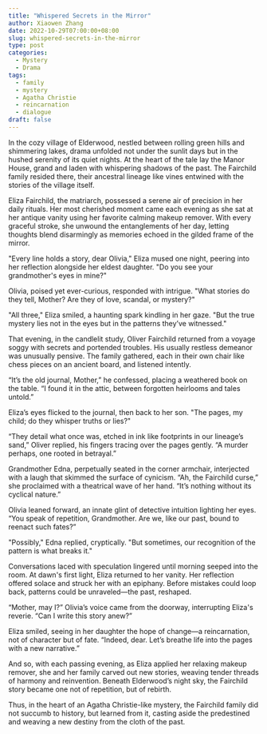 ```yaml
---
title: "Whispered Secrets in the Mirror"
author: Xiaowen Zhang
date: 2022-10-29T07:00:00+08:00
slug: whispered-secrets-in-the-mirror
type: post
categories:
  - Mystery
  - Drama
tags:
  - family
  - mystery
  - Agatha Christie
  - reincarnation
  - dialogue
draft: false
---
```


In the cozy village of Elderwood, nestled between rolling green hills and shimmering lakes, drama unfolded not under the sunlit days but in the hushed serenity of its quiet nights. At the heart of the tale lay the Manor House, grand and laden with whispering shadows of the past. The Fairchild family resided there, their ancestral lineage like vines entwined with the stories of the village itself.

Eliza Fairchild, the matriarch, possessed a serene air of precision in her daily rituals. Her most cherished moment came each evening as she sat at her antique vanity using her favorite calming makeup remover. With every graceful stroke, she unwound the entanglements of her day, letting thoughts blend disarmingly as memories echoed in the gilded frame of the mirror.

"Every line holds a story, dear Olivia," Eliza mused one night, peering into her reflection alongside her eldest daughter. "Do you see your grandmother's eyes in mine?"

Olivia, poised yet ever-curious, responded with intrigue. "What stories do they tell, Mother? Are they of love, scandal, or mystery?"

"All three," Eliza smiled, a haunting spark kindling in her gaze. "But the true mystery lies not in the eyes but in the patterns they’ve witnessed."

That evening, in the candlelit study, Oliver Fairchild returned from a voyage soggy with secrets and portended troubles. His usually restless demeanor was unusually pensive. The family gathered, each in their own chair like chess pieces on an ancient board, and listened intently.

“It’s the old journal, Mother,” he confessed, placing a weathered book on the table. “I found it in the attic, between forgotten heirlooms and tales untold.”

Eliza’s eyes flicked to the journal, then back to her son. "The pages, my child; do they whisper truths or lies?"

“They detail what once was, etched in ink like footprints in our lineage’s sand,” Oliver replied, his fingers tracing over the pages gently. “A murder perhaps, one rooted in betrayal.”

Grandmother Edna, perpetually seated in the corner armchair, interjected with a laugh that skimmed the surface of cynicism. “Ah, the Fairchild curse,” she proclaimed with a theatrical wave of her hand. “It’s nothing without its cyclical nature.”

Olivia leaned forward, an innate glint of detective intuition lighting her eyes. “You speak of repetition, Grandmother. Are we, like our past, bound to reenact such fates?”

"Possibly," Edna replied, cryptically. "But sometimes, our recognition of the pattern is what breaks it."

Conversations laced with speculation lingered until morning seeped into the room. At dawn's first light, Eliza returned to her vanity. Her reflection offered solace and struck her with an epiphany. Before mistakes could loop back, patterns could be unraveled—the past, reshaped.

“Mother, may I?” Olivia’s voice came from the doorway, interrupting Eliza's reverie. “Can I write this story anew?”

Eliza smiled, seeing in her daughter the hope of change—a reincarnation, not of character but of fate. “Indeed, dear. Let’s breathe life into the pages with a new narrative.”

And so, with each passing evening, as Eliza applied her relaxing makeup remover, she and her family carved out new stories, weaving tender threads of harmony and reinvention. Beneath Elderwood’s night sky, the Fairchild story became one not of repetition, but of rebirth.

Thus, in the heart of an Agatha Christie-like mystery, the Fairchild family did not succumb to history, but learned from it, casting aside the predestined and weaving a new destiny from the cloth of the past.